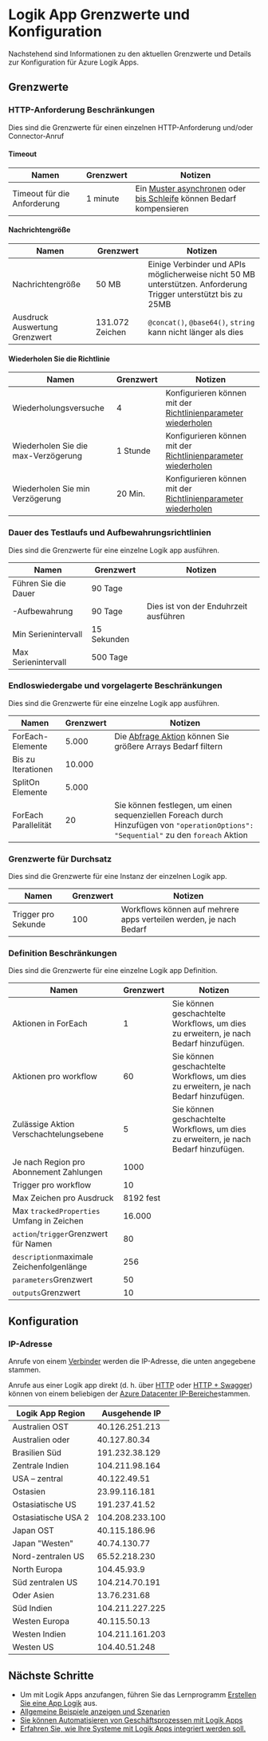 <properties
    pageTitle="Logik App Grenzwerte und Konfiguration | Microsoft Azure"
    description="Übersicht über die Beschränkungen Service und Konfigurationswerte für Logik Apps verfügbar."
    services="logic-apps"
    documentationCenter=".net,nodejs,java"
    authors="jeffhollan"
    manager="dwrede"
    editor=""/>

<tags
    ms.service="logic-apps"
    ms.workload="integration"
    ms.tgt_pltfrm="na"
    ms.devlang="na"
    ms.topic="article"
    ms.date="10/18/2016"
    ms.author="jehollan"/>

# <a name="logic-app-limits-and-configuration"></a>Logik App Grenzwerte und Konfiguration

Nachstehend sind Informationen zu den aktuellen Grenzwerte und Details zur Konfiguration für Azure Logik Apps.

## <a name="limits"></a>Grenzwerte

### <a name="http-request-limits"></a>HTTP-Anforderung Beschränkungen

Dies sind die Grenzwerte für einen einzelnen HTTP-Anforderung und/oder Connector-Anruf

#### <a name="timeout"></a>Timeout

|Namen|Grenzwert|Notizen|
|----|----|----|
|Timeout für die Anforderung|1 minute|Ein [Muster asynchronen](app-service-logic-create-api-app.md) oder [bis Schleife](app-service-logic-loops-and-scopes.md) können Bedarf kompensieren|

#### <a name="message-size"></a>Nachrichtengröße

|Namen|Grenzwert|Notizen|
|----|----|----|
|Nachrichtengröße|50 MB|Einige Verbinder und APIs möglicherweise nicht 50 MB unterstützen.  Anforderung Trigger unterstützt bis zu 25MB|
|Ausdruck Auswertung Grenzwert|131.072 Zeichen|`@concat()`, `@base64()`, `string` kann nicht länger als dies|

#### <a name="retry-policy"></a>Wiederholen Sie die Richtlinie

|Namen|Grenzwert|Notizen|
|----|----|----|
|Wiederholungsversuche|4|Konfigurieren können mit der [Richtlinienparameter wiederholen](https://msdn.microsoft.com/en-us/library/azure/mt643939.aspx)|
|Wiederholen Sie die max-Verzögerung|1 Stunde|Konfigurieren können mit der [Richtlinienparameter wiederholen](https://msdn.microsoft.com/en-us/library/azure/mt643939.aspx)|
|Wiederholen Sie min Verzögerung|20 Min.|Konfigurieren können mit der [Richtlinienparameter wiederholen](https://msdn.microsoft.com/en-us/library/azure/mt643939.aspx)|

### <a name="run-duration-and-retention"></a>Dauer des Testlaufs und Aufbewahrungsrichtlinien

Dies sind die Grenzwerte für eine einzelne Logik app ausführen.

|Namen|Grenzwert|Notizen|
|----|----|----|
|Führen Sie die Dauer|90 Tage||
|-Aufbewahrung|90 Tage|Dies ist von der Enduhrzeit ausführen|
|Min Serienintervall|15 Sekunden||
|Max Serienintervall|500 Tage||


### <a name="looping-and-debatching-limits"></a>Endloswiedergabe und vorgelagerte Beschränkungen

Dies sind die Grenzwerte für eine einzelne Logik app ausführen.

|Namen|Grenzwert|Notizen|
|----|----|----|
|ForEach-Elemente|5.000|Die [Abfrage Aktion](../connectors/connectors-native-query.md) können Sie größere Arrays Bedarf filtern|
|Bis zu Iterationen|10.000||
|SplitOn Elemente|5.000||
|ForEach Parallelität|20|Sie können festlegen, um einen sequenziellen Foreach durch Hinzufügen von `"operationOptions": "Sequential"` zu den `foreach` Aktion|


### <a name="throughput-limits"></a>Grenzwerte für Durchsatz

Dies sind die Grenzwerte für eine Instanz der einzelnen Logik app. 

|Namen|Grenzwert|Notizen|
|----|----|----|
|Trigger pro Sekunde|100|Workflows können auf mehrere apps verteilen werden, je nach Bedarf|

### <a name="definition-limits"></a>Definition Beschränkungen

Dies sind die Grenzwerte für eine einzelne Logik app Definition.

|Namen|Grenzwert|Notizen|
|----|----|----|
|Aktionen in ForEach|1|Sie können geschachtelte Workflows, um dies zu erweitern, je nach Bedarf hinzufügen.|
|Aktionen pro workflow|60|Sie können geschachtelte Workflows, um dies zu erweitern, je nach Bedarf hinzufügen.|
|Zulässige Aktion Verschachtelungsebene|5|Sie können geschachtelte Workflows, um dies zu erweitern, je nach Bedarf hinzufügen.|
|Je nach Region pro Abonnement Zahlungen|1000||
|Trigger pro workflow|10||
|Max Zeichen pro Ausdruck|8192 fest||
|Max `trackedProperties` Umfang in Zeichen|16.000|
|`action`/`trigger`Grenzwert für Namen|80||
|`description`maximale Zeichenfolgenlänge|256||
|`parameters`Grenzwert|50||
|`outputs`Grenzwert|10||

## <a name="configuration"></a>Konfiguration

### <a name="ip-address"></a>IP-Adresse

Anrufe von einem [Verbinder](../connectors/apis-list.md) werden die IP-Adresse, die unten angegebene stammen.

Anrufe aus einer Logik app direkt (d. h. über [HTTP](../connectors/connectors-native-http.md) oder [HTTP + Swagger](../connectors/connectors-native-http-swagger.md)) können von einem beliebigen der [Azure Datacenter IP-Bereiche](https://www.microsoft.com/en-us/download/details.aspx?id=41653)stammen.

|Logik App Region|Ausgehende IP|
|-----|----|
|Australien OST|40.126.251.213|
|Australien oder|40.127.80.34|
|Brasilien Süd|191.232.38.129|
|Zentrale Indien|104.211.98.164|
|USA – zentral|40.122.49.51|
|Ostasien|23.99.116.181|
|Ostasiatische US|191.237.41.52|
|Ostasiatische USA 2|104.208.233.100|
|Japan OST|40.115.186.96|
|Japan "Westen"|40.74.130.77|
|Nord-zentralen US|65.52.218.230|
|North Europa|104.45.93.9|
|Süd zentralen US|104.214.70.191|
|Oder Asien|13.76.231.68|
|Süd Indien|104.211.227.225|
|Westen Europa|40.115.50.13|
|Westen Indien|104.211.161.203|
|Westen US|104.40.51.248|


## <a name="next-steps"></a>Nächste Schritte  

- Um mit Logik Apps anzufangen, führen Sie das Lernprogramm [Erstellen Sie eine App Logik](app-service-logic-create-a-logic-app.md) aus.  
- [Allgemeine Beispiele anzeigen und Szenarien](app-service-logic-examples-and-scenarios.md)
- [Sie können Automatisieren von Geschäftsprozessen mit Logik Apps](http://channel9.msdn.com/Events/Build/2016/T694) 
- [Erfahren Sie, wie Ihre Systeme mit Logik Apps integriert werden soll.](http://channel9.msdn.com/Events/Build/2016/P462)